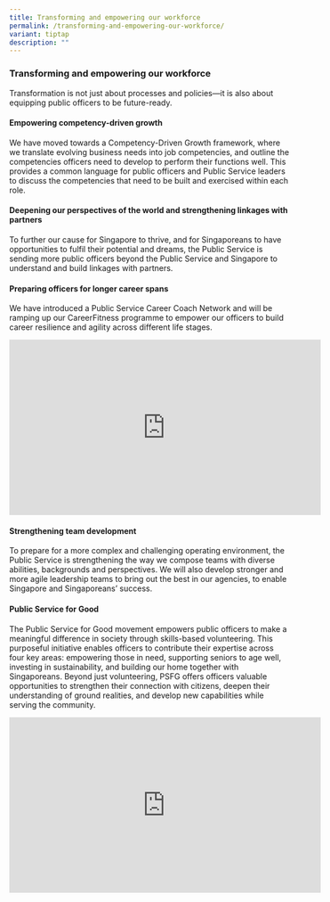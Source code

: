 ```yaml
---
title: Transforming and empowering our workforce
permalink: /transforming-and-empowering-our-workforce/
variant: tiptap
description: ""
---
```

<h3><strong>Transforming and empowering our workforce</strong></h3>
<p>Transformation is not just about processes and policies—it is also about
equipping public officers to be future-ready.</p>
<h4>Empowering competency-driven growth</h4>
<p>We have moved towards a Competency-Driven Growth framework, where we translate
evolving business needs into job competencies, and outline the competencies
officers need to develop to perform their functions well. This provides
a common language for public officers and Public Service leaders to discuss
the competencies that need to be built and exercised within each role.</p>
<h4>Deepening our perspectives of the world and strengthening linkages with partners</h4>
<p>To further our cause for Singapore to thrive, and for Singaporeans to
have opportunities to fulfil their potential and dreams, the Public Service
is sending more public officers beyond the Public Service and Singapore
to understand and build linkages with partners.</p>
<h4>Preparing officers for longer career spans</h4>
<p>We have introduced a Public Service Career Coach Network and will be ramping
up our CareerFitness programme to empower our officers to build career
resilience and agility across different life stages.</p>
<div class="iframe-wrapper">
<iframe height="315" width="560" allowfullscreen="true" frameborder="0" src="https://www.youtube.com/embed/mU98LJuKTCU?si=2pFCt4wNR69rTXW_"></iframe>
</div>
<h4>Strengthening team development</h4>
<p>To prepare for a more complex and challenging operating environment, the
Public Service is strengthening the way we compose teams with diverse abilities,
backgrounds and perspectives. We will also develop stronger and more agile
leadership teams to bring out the best in our agencies, to enable Singapore
and Singaporeans’ success.</p>
<p></p>
<h4>Public Service for Good</h4>
<p>The Public Service for Good movement empowers public officers to make
a meaningful difference in society through skills-based volunteering. This
purposeful initiative enables officers to contribute their expertise across
four key areas: empowering those in need, supporting seniors to age well,
investing in sustainability, and building our home together with Singaporeans.
Beyond just volunteering, PSFG offers officers valuable opportunities to
strengthen their connection with citizens, deepen their understanding of
ground realities, and develop new capabilities while serving the community.</p>
<div class="iframe-wrapper">
<iframe height="315" width="560" allowfullscreen="true" frameborder="0" src="https://www.youtube.com/embed/lIoH5emx7gA?si=8jtSnV1aGnlj6BuG"></iframe>
</div>
<p></p>
<p></p>